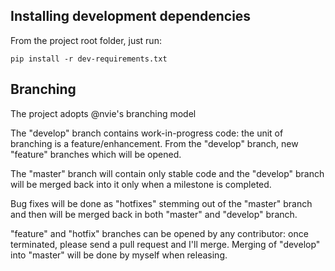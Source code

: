 Installing development dependencies
-----------------------------------
From the project root folder, just run:

`pip install -r dev-requirements.txt`

Branching
---------

The project adopts @nvie's branching model

The "develop" branch contains work-in-progress code: the unit of branching is a feature/enhancement. From the "develop" branch, new "feature" branches which will be opened.

The "master" branch will contain only stable code and the "develop" branch will be merged back into it only when a milestone is completed.

Bug fixes will be done as "hotfixes" stemming out of the "master" branch and then will be merged back in both "master" and "develop" branch.

"feature" and "hotfix" branches can be opened by any contributor: once terminated, please send a pull request and I'll merge. Merging of "develop" into "master" will be done by myself when releasing.